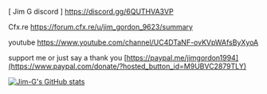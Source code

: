[ Jim G discord ]
https://discord.gg/6QUTHVA3VP

Cfx.re
https://forum.cfx.re/u/jim_gordon_9623/summary

youtube
https://www.youtube.com/channel/UC4DTaNF-ovKVpWAfsByXyoA

support me or just say a thank you
[https://paypal.me/jimgordon1994](https://www.paypal.com/donate/?hosted_button_id=M9UBVC2879TLY)




[![Jim-G's GitHub stats](https://github-readme-stats.vercel.app/api?username=jimgordon20_icons=true&theme=city_lights)](https://github.com/anuraghazra/github-readme-stats)
